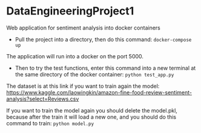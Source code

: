 # DataEngineeringProject1
Web application for sentiment analysis into docker containers

- Pull the project into a directory, then do this command: `docker-compose up`

The application will run into a docker on the port 5000.

- Then to try the test functions, enter this command into a new terminal at the same directory of the docker container: `python test_app.py`

The dataset is at this link if you want to train again the model: https://www.kaggle.com/laowingkin/amazon-fine-food-review-sentiment-analysis?select=Reviews.csv

If you want to train the model again you should delete the model.pkl, because after the train it will load a new one, and you should do this command to train: `python model.py`
